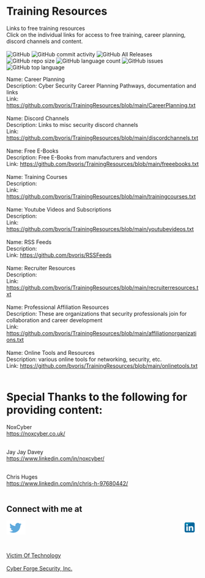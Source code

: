 # Training Resources
Links to free training resources<BR />
Click on the individual links for access to free training, career planning, discord channels and content.<BR /><BR />
<img alt="GitHub" src="https://img.shields.io/github/license/bvoris/TrainingResources">
<img alt="GitHub commit activity" src="https://img.shields.io/github/commit-activity/m/bvoris/TrainingResources">
<img alt="GitHub All Releases" src="https://img.shields.io/github/downloads/bvoris/TrainingResources/total">
<img alt="GitHub repo size" src="https://img.shields.io/github/repo-size/bvoris/TrainingResources">
<img alt="GitHub language count" src="https://img.shields.io/github/languages/count/bvoris/TrainingResources">
<img alt="GitHub issues" src="https://img.shields.io/github/issues/bvoris/TrainingResources">
<img alt="GitHub top language" src="https://img.shields.io/github/languages/top/bvoris/TrainingResources">
 

Name: Career Planning<BR />
Description: Cyber Security Career Planning Pathways, documentation and links<BR />
Link: https://github.com/bvoris/TrainingResources/blob/main/CareerPlanning.txt<BR /><BR />
Name: Discord Channels<BR />
Description: Links to misc security discord channels<BR />
Link: https://github.com/bvoris/TrainingResources/blob/main/discordchannels.txt<BR /><BR />
Name: Free E-Books<BR />
Description: Free E-Books from manufacturers and vendors<BR />
Link: https://github.com/bvoris/TrainingResources/blob/main/freeebooks.txt<BR /><BR />
Name: Training Courses<BR />
Description: <BR />
Link: https://github.com/bvoris/TrainingResources/blob/main/trainingcourses.txt<BR /><BR />
Name: Youtube Videos and Subscriptions<BR />
Description: <BR />
Link: https://github.com/bvoris/TrainingResources/blob/main/youtubevideos.txt<BR /><BR />
Name: RSS Feeds<BR />
Description: <BR />
Link: https://github.com/bvoris/RSSFeeds<BR /><BR />
Name: Recruiter Resources<BR />
Description: <BR />
Link: https://github.com/bvoris/TrainingResources/blob/main/recruiterresources.txt<BR /><BR />
Name: Professional Affiliation Resources<BR />
Description: These are organizations that security professionals join for collaboration and career development<BR />
Link: https://github.com/bvoris/TrainingResources/blob/main/affiliationorganizations.txt<BR /><BR />
Name: Online Tools and Resources<BR />
Description: various online tools for networking, security, etc.<BR />
Link: https://github.com/bvoris/TrainingResources/blob/main/onlinetools.txt<BR /><BR />

# Special Thanks to the following for providing content:<BR />
NoxCyber<BR />
https://noxcyber.co.uk/<BR /><BR />

Jay Jay Davey<BR />
https://www.linkedin.com/in/noxcyber/<BR /><BR />

Chris Huges<BR />
https://www.linkedin.com/in/chris-h-97680442/<BR /><BR />

## Connect with me at

<a href="https://twitter.com/HMInfoSecViking?ref_src=twsrc%5Etfw"><IMG SRC="https://github.com/bvoris/bvoris/blob/master/twitter.jpg" WIDTH=10% HEIGHT=10% ALIGN=LEFT></a>

<a href="https://www.linkedin.com/in/brad-voris" target="_blank"><IMG SRC="https://github.com/bvoris/bvoris/blob/master/linkedin.png" WIDTH=10% HEIGHT=4% ALIGN=RIGHT></a>

<BR /><BR />
<BR /><BR />

<A HREF="https://www.victimoftechnology.com">Victim Of Technology<A />
<BR /><BR />
<A HREF="https://www.cyberforgesecurity.com">Cyber Forge Security, Inc.<A />
<BR /><BR />
